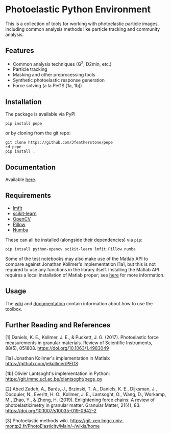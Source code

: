 # **P**hoto**e**lastic **P**ython **E**nvironment

This is a collection of tools for working with photoelastic particle images, including common analysis methods like particle tracking and community analysis.

## Features

- Common analysis techniques (G<sup>2</sup>, D2min, etc.)
- Particle tracking
- Masking and other preprocessing tools
- Synthetic photoelastic response generation
- Force solving (a la PeGS [1a, 1b])

## Installation

The package is available via PyPI

```
pip install pepe
```

or by cloning from the git repo:

```
git clone https://github.com/Jfeatherstone/pepe
cd pepe
pip install .
```

## Documentation

Available [here](http://jfeatherstone.github.io/pepe/pepe).

## Requirements

- [lmfit](https://lmfit.github.io/lmfit-py/index.html)
- [scikit-learn](https://scikit-learn.org/stable/)
- [OpenCV](https://opencv.org/)
- [Pillow](https://pillow.readthedocs.io/en/stable/)
- [Numba](https://numba.pydata.org/)

These can all be installed (alongside their dependencies) via `pip`:
```
pip intsall python-opencv scikit-learn lmfit Pillow numba
```

Some of the test notebooks may also make use of the Matlab API to compare against Jonathan Kollmer's implementation [1a], but this is not required to use any functions in the library itself. Installing the Matlab API requires a local installation of Matlab proper; see [here](https://www.mathworks.com/help/matlab/matlab_external/install-the-matlab-engine-for-python.html) for more information.

## Usage

The [wiki](https://github.com/Jfeatherstone/pepe/wiki) and [documentation](http://jfeatherstone.github.io/pepe/pepe) contain information about how to use the toolbox.

## Further Reading and References

[1] Daniels, K. E., Kollmer, J. E., & Puckett, J. G. (2017). Photoelastic force measurements in granular materials. Review of Scientific Instruments, 88(5), 051808. https://doi.org/10.1063/1.4983049

[1a] Jonathan Kollmer's implementation in Matlab: https://github.com/jekollmer/PEGS

[1b] Olivier Lantsoght's implementation in Python: https://git.immc.ucl.ac.be/olantsoght/pegs_py

[2] Abed Zadeh, A., Barés, J., Brzinski, T. A., Daniels, K. E., Dijksman, J., Docquier, N., Everitt, H. O., Kollmer, J. E., Lantsoght, O., Wang, D., Workamp, M., Zhao, Y., & Zheng, H. (2019). Enlightening force chains: A review of photoelasticimetry in granular matter. Granular Matter, 21(4), 83. https://doi.org/10.1007/s10035-019-0942-2

[3] Photoelastic methods wiki. https://git-xen.lmgc.univ-montp2.fr/PhotoElasticity/Main/-/wikis/home
